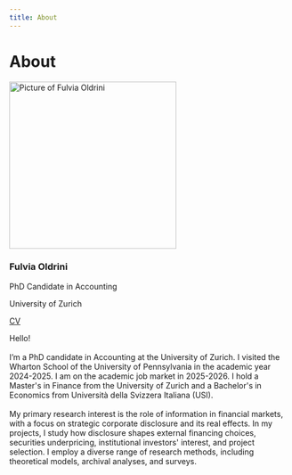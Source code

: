 ```yaml
---
title: About 
---
```

# **About** 

<!-- Webpage -->
<section id="about-sec" class="wg-about-biography">
    <div class="about-grid">
    <div class="about-img text-center">
        <img src="../about/FOldrini.jpg" alt="Picture of Fulvia Oldrini" class="img-responsive img-circle" style="width: 300px; height: auto;">
        <h3 id="about-head">Fulvia Oldrini</h3>
        <p class="headline">PhD Candidate in Accounting</p>
        <p class="headline">University of Zurich</p>
        <p>
        <a href="mailto:fulvia.oldrini@business.uzh.ch" target="_blank"><i class="fas fa-envelope"></i></a>
        <a href="https://www.linkedin.com/in/fulvia-oldrini-7013a992/" target="_blank"><i class="fab fa-linkedin"></i></a>
        <a href="./CV_2024.pdf" class="cv-link" target="_blank">CV</a>  
        </p>
    </div>
    <div class="about-info">
        <p>Hello! <br> <br> I’m a PhD candidate in Accounting at the University of Zurich. I visited the Wharton School of the University of Pennsylvania in the academic year 2024-2025. I am on the academic job market in 2025-2026. I hold a Master's in Finance from the University of Zurich and a Bachelor's in Economics from Università della Svizzera Italiana (USI). <br> <br>
        My primary research interest is the role of information in financial markets, with a focus on strategic corporate disclosure and its real effects. In my projects, I study how disclosure shapes external financing choices, securities underpricing, institutional investors' interest, and project selection. I employ a diverse range of research methods, including theoretical models, archival analyses, and surveys. </p>
    </div>
    </div>
</section>


<!-- Include Font Awesome for icons -->
<link rel="stylesheet" href="https://cdnjs.cloudflare.com/ajax/libs/font-awesome/5.15.4/css/all.min.css">